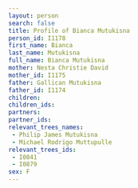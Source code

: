 ```yaml
---
layout: person
search: false
title: Profile of Bianca Mutukisna
person_id: I1178
first_name: Bianca
last_name: Mutukisna
full_name: Bianca Mutukisna
mother: Nesta Christie David
mother_id: I1175
father: Gallican Mutukisna
father_id: I1174
children:
children_ids:
partners:
partner_ids:
relevant_trees_names:
 - Philip James Mutukisna
 - Michael Rodrigo Muttupulle
relevant_trees_ids:
 - I0841
 - I0879
sex: F
---
```


